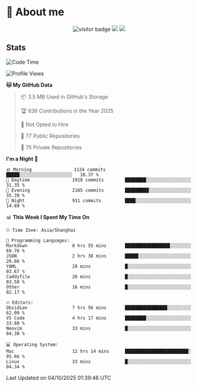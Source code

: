 <!-- ![](https://youpai.roccoshi.top/img/20200804214216.png) -->

# 🧐 About me
 
<p align="center">
<img src="https://visitor-badge.laobi.icu/badge?page_id=Lincest.Lincest&title=hits" alt="visitor badge"/>
<a href="mailto:imroccoshi@gmail.com"><img src="https://img.shields.io/badge/gmail-imroccoshi%40gmail.com-red"></a>
<a href="https://blog.roccoshi.top"><img src="https://img.shields.io/badge/blog-roccoshi-green"></a>
</p>

## Stats

<!--START_SECTION:waka-->
![Code Time](http://img.shields.io/badge/Code%20Time-2%2C806%20hrs%2052%20mins-blue)

![Profile Views](http://img.shields.io/badge/Profile%20Views-0-blue)

**🐱 My GitHub Data** 

> 📦 3.5 MB Used in GitHub's Storage 
 > 
> 🏆 636 Contributions in the Year 2025
 > 
> 🚫 Not Opted to Hire
 > 
> 📜 77 Public Repositories 
 > 
> 🔑 75 Private Repositories 
 > 
**I'm a Night 🦉** 

```text
🌞 Morning                1124 commits        █████░░░░░░░░░░░░░░░░░░░░   18.37 % 
🌆 Daytime                1918 commits        ████████░░░░░░░░░░░░░░░░░   31.35 % 
🌃 Evening                2165 commits        █████████░░░░░░░░░░░░░░░░   35.39 % 
🌙 Night                  911 commits         ████░░░░░░░░░░░░░░░░░░░░░   14.89 % 
```


📊 **This Week I Spent My Time On** 

```text
🕑︎ Time Zone: Asia/Shanghai

💬 Programming Languages: 
Markdown                 8 hrs 55 mins       █████████████████░░░░░░░░   69.76 % 
JSON                     2 hrs 38 mins       █████░░░░░░░░░░░░░░░░░░░░   20.66 % 
YAML                     28 mins             █░░░░░░░░░░░░░░░░░░░░░░░░   03.67 % 
Caddyfile                26 mins             █░░░░░░░░░░░░░░░░░░░░░░░░   03.50 % 
Other                    16 mins             █░░░░░░░░░░░░░░░░░░░░░░░░   02.17 % 

🔥 Editors: 
Obsidian                 7 hrs 56 mins       ████████████████░░░░░░░░░   62.09 % 
VS Code                  4 hrs 17 mins       ████████░░░░░░░░░░░░░░░░░   33.60 % 
Neovim                   33 mins             █░░░░░░░░░░░░░░░░░░░░░░░░   04.30 % 

💻 Operating System: 
Mac                      12 hrs 14 mins      ████████████████████████░   95.66 % 
Linux                    33 mins             █░░░░░░░░░░░░░░░░░░░░░░░░   04.34 % 
```


 Last Updated on 04/10/2025 01:39:46 UTC
<!--END_SECTION:waka-->


